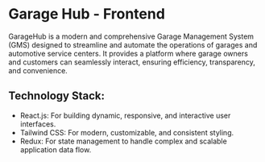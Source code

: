 # Garage Hub - Frontend
GarageHub is a modern and comprehensive Garage Management System (GMS) designed to streamline and automate the operations of garages and automotive service centers. It provides a platform where garage owners and customers can seamlessly interact, ensuring efficiency, transparency, and convenience.

## Technology Stack:
- React.js: For building dynamic, responsive, and interactive user interfaces.
- Tailwind CSS: For modern, customizable, and consistent styling.
- Redux: For state management to handle complex and scalable application data flow.
